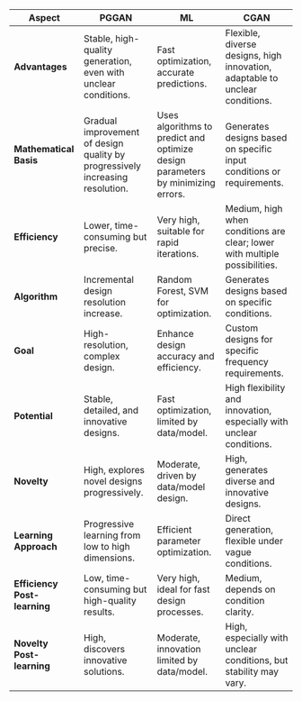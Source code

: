 | **Aspect**           | **PGGAN** | **ML** | **CGAN** |
|----------------------|-----------|--------|----------|
| **Advantages**       | Stable, high-quality generation, even with unclear conditions. | Fast optimization, accurate predictions. | Flexible, diverse designs, high innovation, adaptable to unclear conditions. |
| **Mathematical Basis** | Gradual improvement of design quality by progressively increasing resolution. | Uses algorithms to predict and optimize design parameters by minimizing errors. | Generates designs based on specific input conditions or requirements. |
| **Efficiency**       | Lower, time-consuming but precise. | Very high, suitable for rapid iterations. | Medium, high when conditions are clear; lower with multiple possibilities. |
| **Algorithm**        | Incremental design resolution increase. | Random Forest, SVM for optimization. | Generates designs based on specific conditions. |
| **Goal**             | High-resolution, complex design. | Enhance design accuracy and efficiency. | Custom designs for specific frequency requirements. |
| **Potential**        | Stable, detailed, and innovative designs. | Fast optimization, limited by data/model. | High flexibility and innovation, especially with unclear conditions. |
| **Novelty**          | High, explores novel designs progressively. | Moderate, driven by data/model design. | High, generates diverse and innovative designs. |
| **Learning Approach**| Progressive learning from low to high dimensions. | Efficient parameter optimization. | Direct generation, flexible under vague conditions. |
| **Efficiency Post-learning** | Low, time-consuming but high-quality results. | Very high, ideal for fast design processes. | Medium, depends on condition clarity. |
| **Novelty Post-learning** | High, discovers innovative solutions. | Moderate, innovation limited by data/model. | High, especially with unclear conditions, but stability may vary. |

